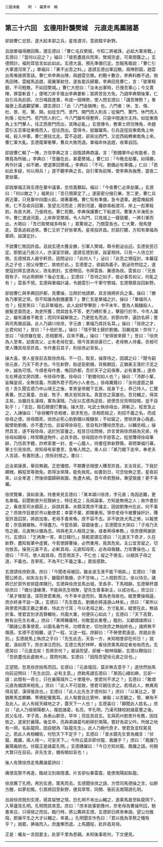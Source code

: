 

`三國演義`　　`明 ‧ 羅貫中　輯`

* * *

## 第三十六回　玄德用計襲樊城　元直走馬薦諸葛

卻說曹仁忿怒，遂大起本部之兵，星夜渡河，意欲踏平新野。

且說單福得勝回縣，謂玄德曰：「曹仁屯兵樊城，今知二將被誅，必起大軍來戰。」玄德曰：「當何以迎之？」福曰：「彼若盡提兵而來，樊城空虛，可乘間襲之。」玄德問計。福附耳低言如此如此。玄德大喜，預先準備已定。忽報馬報說：「曹仁引大軍渡河來了。」單福曰：「果不出吾之料。」遂請玄德出軍迎敵。兩陣對圓，趙雲出馬喚彼將答話。曹仁命李典出陣，與趙雲交鋒。約戰十數合，李典料敵不過，撥馬回陣。雲縱馬追趕，兩翼軍射住，遂各罷兵歸寨。李典回見曹仁，言：「彼軍精銳，不可輕敵，不如回樊城。」曹仁大怒曰：「汝未出軍時，已慢吾軍心；今又賣陣，罪當斬首！」便喝刀斧手推出李典要斬；眾將苦告方免。乃調李典領後軍，仁自引兵為前部。次日鳴鼓進軍，布成一個陣勢，使人問玄德曰：「識吾陣勢？」單福便上高處觀望畢，謂玄德曰：「此『八門金鎖陣』也。八門者：休、生、傷、杜、景、死、驚、開。如從生門、景門、開門而入則吉；從傷門、驚門、休門而入則傷；從杜門、死門而人則亡。今八門雖布得整齊，只是中間通欠主持。如從東南角上生門擊人，往正西景門而出，其陣必亂。」玄德傳令，教軍士把住陣角，命趙雲引五百軍從東南而入，徑往西出。雲得令，挺鎗躍馬，引兵逕徑投東南角上吶喊，殺入中軍。曹仁便投北走。雲不追趕，卻突出西門，又從西殺轉東南角上來。曹仁軍大亂。玄德麾軍衝擊，曹兵大敗而退。單福命休追趕，收軍自回。

卻說曹仁輸了一陣，方信李典之言；因復請典商議，言：「劉備軍中必有能者，吾陣竟為所破。」李典曰：「吾雖在此，甚憂樊城。」曹仁曰：「今晚去劫寨。如得勝，再作計議﹔如不勝，便退軍回樊城。」李典曰：「不可。劉備必有準備。」仁曰：「若如此多疑，何以用兵！」遂不聽李典之言。自引軍為前隊，使李典為後應，當夜二更劫寨。

卻說單福正與玄德在寨中議事，忽信風驟起。福曰：「今夜曹仁必來劫寨。」玄德曰：「何以敵之？」福笑曰：「吾已預算定了。」遂密密分撥已畢。至二更，曹仁兵將近寨，只見寨中四圍火起，燒著寨柵。曹仁知有準備，急令退軍。趙雲掩殺將來。仁不及收兵回寨，急望北河而走；將到河邊，纔欲尋船渡河，岸上一彪軍殺到，為首大將，乃張飛也。曹仁死戰，李典保護曹仁下船渡河。曹軍大半淹死水中。曹仁渡過河面，上岸奔至樊城，令人叫門，只見城上一聲鼓響，一將引軍而出，大喝曰：「吾已取樊城多時矣！」眾驚視之，乃關雲長也。仁大驚，撥馬便走。雲長追殺過來。曹仁又折了好些軍馬，星夜投許昌。於路打聽，方知有單福為軍師，設謀定計。

不說曹仁敗回許昌。且說玄德大獲全勝，引軍入樊城，縣令劉泌出迎。玄德安民已定。那劉泌乃長沙人，亦漢室宗親，遂請玄德到家，設宴相待。只見一人侍立於側。玄德視其人器宇軒昂，因問泌曰：「此何人？」泌曰：「此吾之甥寇封，本羅寇氏之子也；因父母雙亡，故依於此。」玄德愛之，欲嗣為義子。劉泌欣然從之，遂使寇封拜玄德為父，改名劉封。玄德帶回，令拜雲長、翼德為叔。雲長曰：「兄長既有子，何必用螟蛉？後必生亂。」玄德曰：「吾待之如子，彼必事吾如父，何亂之有！」雲長不悅。玄德與單福計議，令趙雲引一千軍守樊城。玄德領眾自回新野。

卻說曹仁與李典回許都，見曹操，泣拜於地請罪，具言損將折兵之事。操曰：「勝負乃軍家之常。但不知誰為劉備畫策？」曹仁言是單福之計。操曰：「單福何人也？」程昱笑曰：「此非單福也。此人幼好學擊劍；中平末年，嘗為人報讎殺人，披髮塗面而走，為吏所獲；問其姓名不答，吏乃縛於車上，擊鼓行於市，今市人識之，雖有識者不敢言；而同伴竊解救之。乃更姓名而逃，折節向學，遍訪名師；嘗與司馬徽談論。此人乃潁川徐庶，字元直；單福乃其託名耳。」操曰：「徐庶之才，比君何如？」昱曰：「十倍於昱。」操曰：「惜乎賢士歸於劉備。羽翼成矣！奈何？」昱曰：「徐庶雖在彼，丞相要用，召來不難。」操曰：「安得彼來歸？」昱曰：「徐庶為人至孝。幼喪其父，止有老母在堂。現今其弟徐康已亡，老母無人侍養。丞相可使人賺其母至許昌，令作書召其子，則徐庶必至矣。」

操大喜，使人星夜前去取徐庶母。不一日，取至，操厚待之，因謂之曰：「聞令嗣徐元直，乃天下奇才也。今在新野，助逆臣劉備，背叛朝廷，正猶美玉落於汙泥之中，誠為可惜。今煩老母作書，喚回許都，吾於天子之前保奏，必有重賞。」遂命左右捧過文房四寶，令徐母作書。徐母曰：「劉備何如人也？」操曰：「沛郡小輩，妄稱皇叔，全無信義，所謂外君子而內小人者也。」徐母厲聲曰：「汝何虛誑之甚也！吾久聞玄德乃中山靖王之後，孝景皇帝閣下玄孫，屈身下士，恭己待人，仁聲素著。世之黃童、白叟、牧子、樵夫皆知其名。真當世之英雄也。吾兒輔之，得其主矣。汝雖託名漢相，實為漢賊。乃反以玄德為逆臣，欲使吾兒背明投暗，豈不自恥乎！」「言訖，取石硯便打曹操。操大怒，叱武士執徐母出，將斬之。程昱急止之，入諫操曰：「徐母觸忤丞相者，欲求死也。丞相若殺之，則招不義之名，而成徐母之德。徐母既死，徐庶必死心助劉備以報讎矣；不如留之，使徐庶身心兩處，縱使助劉備，亦不盡力也。且留得徐母在，昱自有計賺徐庶至此，以輔丞相。」操然其言，遂不殺徐母，送於別室養之。程昱日往問候，詐言曾與徐庶結為兄弟，待徐母如親母；時常饋送物件，必具手啟。徐母因亦作手啟答之。程昱賺得徐母筆跡，乃仿其字體，詐修家書一封，差一心腹人，持書徑奔新野縣，尋問單福行幕。軍士引見徐庶。庶知母有家書至，急喚入問之。來人曰：「某乃館下走卒，奉老夫人言語，有書附達。」庶拆封視之。書曰：

近汝弟康喪，舉目無親。正悲悽間，不期曹丞相使人賺至許昌，言汝背反，下我於縲絏，賴程昱等救免。若得汝來降，能免我死。如書到日，可念劬勞之恩，星夜前來，以全孝道；然後徐圖歸耕故園，免遭大禍。吾今命若懸絲，專望救援！更不多囑。

徐庶覽畢，淚如泉湧。持書來見玄德曰：「某本潁川徐庶，字元直；為因逃難，更名單福。前聞劉景升招賢納士，特往見之；及與論事，方知是無用之人；故作書別之，夤夜至司水鏡莊上，訴說其事。水鏡深責庶不識主，因說劉豫州在此，何不事之？庶故作狂歌於市以動使君；幸蒙不棄，即賜重用。爭奈老母今被曹操奸計，賺至許昌囚禁，將欲加害。老母手書來喚，庶不容不去。非不欲效犬馬之勞，以報使君；奈慈親被執，不得盡力。今當告歸，容圖後會。」玄德聞言大哭曰：「子母乃天性之親，元直無以備為念。待與老夫人相見之後，或者再得奉教。」徐庶便拜謝欲行。玄德曰：「乞再聚一宵，來日餞行。」孫乾密謂玄德曰：「元直天下奇才，久在新野，盡知我軍中虛實。今若使歸曹操，必然重用，我其危矣。主公宜苦留之，切勿放去。操見元直不去，必斬其母。元直知母死，必為母報讎。力攻曹操也。」玄德曰：「不可。使人殺其母，而吾用其子，不仁也；留之不使去，以絕其子母之道，不義也。吾寧死，不為不仁不義之事。」眾皆感歎。

玄德請徐庶飲酒，庶曰：「今聞老母被囚，雖金波玉液不能下咽矣。」玄德曰：「備聞公將去，如失左右手，雖龍肝鳳髓，亦不甘味。」二人相對而泣，坐以待旦。諸將已於郭外安排筵席餞行。玄德與徐庶並馬出城，至長亭，下馬相辭。玄德舉杯謂徐庶曰：「備分淺緣薄，不能與先生相聚，望先生善事新主，以成功名。」庶泣曰：「某才微智淺，深荷使君重用。今不幸半途而別，實為老母故也。縱使曹操相逼，庶亦終身不設一謀。」玄德曰：「先生既去，劉備亦將遠遁山林矣。」庶曰：「某所以與使君共圖王霸之業者，恃此方寸耳；今以老母之故，方寸亂矣，縱使在此，無益於事。使君宜別求高賢輔佐，共圖大業，何便灰心如此？」玄德曰：「天下高賢，無有出先生右者。」庶曰：「某樗櫟庸材，何敢當此重譽。」臨別，又顧謂諸將曰：「願諸公善事使君，以圖名垂竹帛，功標青史，切勿效庶之無始終也。」諸將無不傷感。玄德不忍相離，送了一程，又送一程。庶辭曰：「不勞使君遠送，庶就此告別。」玄德就馬上執庶之手曰：「先生此去，天各一方，未知相會卻在何日！」說罷，淚如雨下。庶亦涕泣而別。玄德立馬於林畔，看徐庶乘馬與從者匆匆而去。玄德哭曰：「元直去矣！吾將奈何？」凝淚而望，卻被一樹林隔斷。玄德以鞭指曰：「吾欲盡伐此處樹木。」眾問何故。玄德曰：「因阻吾望徐元直之目也。」

正望間，忽見徐庶拍馬而回。玄德曰：「元直復回，莫非無去意乎？」遂欣然拍馬向前迎問曰：「先生此回，必有主意。」庶勒馬謂玄德曰：「某因心緒如麻，忘卻一語：此間有一奇士，只在襄陽城外二十里隆中。使君何不求之？」玄德曰：「敢煩元直為備請來相見。」庶曰：「此人不可屈致，使君可親往求之。若得此人，無異周得呂望，漢得張良也。」玄德曰：「此人比先生才德何如？」庶曰：「以某比之，譬猶駑馬並麒麟、寒鴉配鸞鳳耳。此人每嘗自比管仲、樂毅；以吾觀之，管、樂殆不及此人。此人有經天緯地之才，蓋天下一人也！」玄德喜曰：「願聞此人姓名。」庶曰：「此人乃琅琊陽都人，複姓諸葛，名亮，字孔明，乃漢司隸校尉諸葛豐之後。其父名珪，字子貢，為泰山郡丞，早卒；亮從其叔玄。玄與荊州劉景升有舊，因往依之，遂家於襄陽。後玄卒，亮與弟諸葛均躬耕於南陽。嘗好為梁父吟。所居之地有一岡，名臥龍岡，因自號為『臥龍先生』。此人乃絕代奇才。使君急宜枉駕見之。若此人肯相輔佐，何愁天下不定乎？」玄德曰：「昔水鏡先生曾為備言：『伏龍、鳳雛，兩人得一，可安天下。』今所云莫非即伏龍、鳳雛乎？」庶曰：「鳳雛乃襄陽龐統也。伏龍正是諸葛孔明。」玄德踴躍曰：「今日方知伏龍、鳳雛之語。何期大賢只在目前。非先生言，備有眼如盲也！」

後人有贊徐庶走馬薦諸葛詩曰：

痛恨高賢不再逢，臨岐泣別兩情濃。片言卻似春雷震，能使南陽起臥龍。

徐庶薦了孔明，再別玄德，策馬而去。玄德聞徐庶之語，方悟司馬德操之言，似醉方醒，如夢初覺。引眾將回至新野，便具厚幣，同關、張前去南陽請孔明。

且說徐庶既別玄德，感其留戀之情，恐孔明不肯出山輔之，遂乘馬直至臥龍岡下，入草廬見孔明。孔明問其來意。庶曰：「庶本欲事劉豫州，奈老母為曹操所囚，馳書來召，只得捨之而往。臨行時，將公薦與玄德。玄德即日將來奉謁，望公勿推阻，即展平生之大才以輔之，幸甚。」孔明聞言作色曰：「君以我為享祭之犧牲乎？」說罷，拂袖而入。庶羞慚而退，上馬趲程，赴許昌見母。

正是：囑友一言因愛主，赴家千里為思親。未知後事若何，下文便見。

* * *

